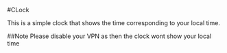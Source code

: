 #CLock

This is a simple clock that shows the time corresponding to your local time.

##Note
Please disable your VPN as then the clock wont show your local time
